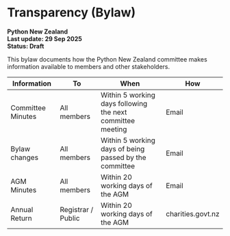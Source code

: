 # Transparency (Bylaw)

**Python New Zealand<br> Last update: 29 Sep 2025<br> Status: Draft**

This bylaw documents how the Python New Zealand committee makes information available to
members and other stakeholders.

| Information       | To                 | When                                                       | How               |
| ----------------- | ------------------ | ---------------------------------------------------------- | ----------------- |
| Committee Minutes | All members        | Within 5 working days following the next committee meeting | Email             |
| Bylaw changes     | All members        | Within 5 working days of being passed by the committee     | Email             |
| AGM Minutes       | All members        | Within 20 working days of the AGM                          | Email             |
| Annual Return     | Registrar / Public | Within 20 working days of the AGM                          | charities.govt.nz |

